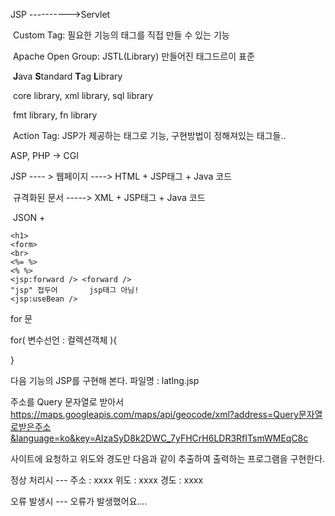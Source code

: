 JSP ---------->Servlet

​	Custom Tag: 필요한 기능의 태그를 직접 만들 수 있는 기능

​			Apache Open Group: JSTL(Library) 만들어진 태그드르이 표준

​												  **J**ava **S**tandard **T**ag **L**ibrary

​												core library, xml library, sql library

​												fmt library, fn library

​	Action Tag: JSP가 제공하는 태그로 기능, 구현방법이 정해져있는 태그들..



ASP, PHP -> CGI

JSP ---- > 웹페이지 ----> HTML + JSP태그 + Java 코드

​	   규격화된 문서 -----> XML   + JSP태그 + Java 코드

​									  JSON + 

```
<h1>
<form>
<br>
<%= %>
<% %>
<jsp:forward /> <forward />
"jsp" 접두어       jsp태그 아님!
<jsp:useBean />
```



for 문

for( 변수선언 : 컬렉션객체 ){



}



다음 기능의 JSP를 구현해 본다. 파일명 : latlng.jsp

주소를 Query 문자열로 받아서 
https://maps.googleapis.com/maps/api/geocode/xml?address=Query문자열로받은주소&language=ko&key=AIzaSyD8k2DWC_7yFHCrH6LDR3RfITsmWMEqC8c

사이트에 요청하고 위도와 경도만 다음과 같이 추출하여 
출력하는 프로그램을 구현한다.

정상 처리시 ---
주소 : xxxx
위도 : xxxx
경도 : xxxx

오류 발생시 ---
오류가 발생했어요....





